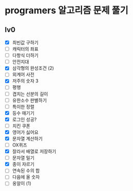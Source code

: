# programers 알고리즘 문제 풀기

## lv0

- [x] 최빈값 구하기
- [ ] 캐릭터의 좌표
- [ ] 다항식 더하기
- [ ] 안전지대
- [x] 삼각형의 완성조건 (2)
- [ ] 외계어 사전
- [x] 저주의 숫자 3
- [ ] 평행
- [ ] 겹치는 선분의 길이
- [ ] 유한소수 판별하기
- [ ] 특이한 정렬
- [x] 등수 매기기
- [x] 로그인 성공?
- [ ] 치킨 쿠폰
- [x] 영어가 싫어요
- [x] 문자열 계산하기
- [ ] OX퀴즈
- [x] 잘라서 배열로 저장하기
- [ ] 문자열 밀기
- [x] 종이 자르기
- [ ] 연속된 수의 합
- [ ] 다음에 올 숫자
- [ ] 옹알이 (1)
